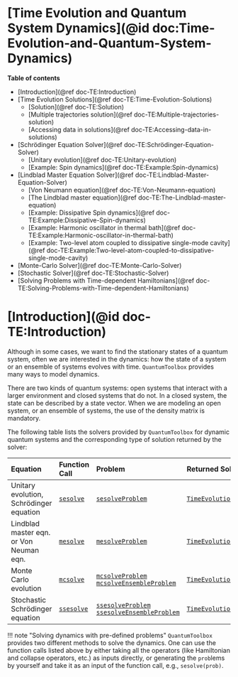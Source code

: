 # [Time Evolution and Quantum System Dynamics](@id doc:Time-Evolution-and-Quantum-System-Dynamics)

**Table of contents**

- [Introduction](@ref doc-TE:Introduction)
- [Time Evolution Solutions](@ref doc-TE:Time-Evolution-Solutions)
    - [Solution](@ref doc-TE:Solution)
    - [Multiple trajectories solution](@ref doc-TE:Multiple-trajectories-solution)
    - [Accessing data in solutions](@ref doc-TE:Accessing-data-in-solutions)
- [Schrödinger Equation Solver](@ref doc-TE:Schrödinger-Equation-Solver)
    - [Unitary evolution](@ref doc-TE:Unitary-evolution)
    - [Example: Spin dynamics](@ref doc-TE:Example:Spin-dynamics)
- [Lindblad Master Equation Solver](@ref doc-TE:Lindblad-Master-Equation-Solver)
    - [Von Neumann equation](@ref doc-TE:Von-Neumann-equation)
    - [The Lindblad master equation](@ref doc-TE:The-Lindblad-master-equation)
    - [Example: Dissipative Spin dynamics](@ref doc-TE:Example:Dissipative-Spin-dynamics)
    - [Example: Harmonic oscillator in thermal bath](@ref doc-TE:Example:Harmonic-oscillator-in-thermal-bath)
    - [Example: Two-level atom coupled to dissipative single-mode cavity](@ref doc-TE:Example:Two-level-atom-coupled-to-dissipative-single-mode-cavity)
- [Monte-Carlo Solver](@ref doc-TE:Monte-Carlo-Solver)
- [Stochastic Solver](@ref doc-TE:Stochastic-Solver)
- [Solving Problems with Time-dependent Hamiltonians](@ref doc-TE:Solving-Problems-with-Time-dependent-Hamiltonians)

# [Introduction](@id doc-TE:Introduction)

Although in some cases, we want to find the stationary states of a quantum system, often we are interested in the dynamics: how the state of a system or an ensemble of systems evolves with time. `QuantumToolbox` provides many ways to model dynamics.

There are two kinds of quantum systems: open systems that interact with a larger environment and closed systems that do not. In a closed system, the state can be described by a state vector. When we are modeling an open system, or an ensemble of systems, the use of the density matrix is mandatory.

The following table lists the solvers provided by `QuantumToolbox` for dynamic quantum systems and the corresponding type of solution returned by the solver:

| **Equation** | **Function Call** | **Problem** | **Returned Solution** |
|:-------------|:------------------|:------------|:----------------------|
| Unitary evolution, Schrödinger equation | [`sesolve`](@ref) | [`sesolveProblem`](@ref) | [`TimeEvolutionSol`](@ref) |
| Lindblad master eqn. or Von Neuman eqn.| [`mesolve`](@ref) | [`mesolveProblem`](@ref) | [`TimeEvolutionSol`](@ref) |
| Monte Carlo evolution | [`mcsolve`](@ref) | [`mcsolveProblem`](@ref) [`mcsolveEnsembleProblem`](@ref) | [`TimeEvolutionMCSol`](@ref) |
| Stochastic Schrödinger equation | [`ssesolve`](@ref) | [`ssesolveProblem`](@ref) [`ssesolveEnsembleProblem`](@ref) | [`TimeEvolutionSSESol`](@ref) |

!!! note "Solving dynamics with pre-defined problems"
    `QuantumToolbox` provides two different methods to solve the dynamics. One can use the function calls listed above by either taking all the operators (like Hamiltonian and collapse operators, etc.) as inputs directly, or generating the `prob`lems by yourself and take it as an input of the function call, e.g., `sesolve(prob)`.
